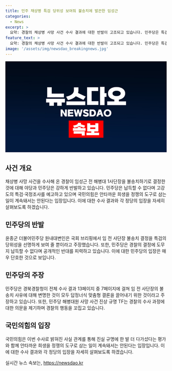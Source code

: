 ```yaml
---
title: 민주 채상병 특검 당위성 보여줘 불송치에 발끈한 임성근
categories:
  - News
excerpt: >
  요약: 경찰의 채상병 사망 사건 수사 결과에 대한 반발이 고조되고 있습니다. 민주당은 특검과 국정조사를 추진하며 경찰의 결정을 납득할 수 없다고 주장했습니다. 이에 반해 국민의힘은 진실 규명을 강조하며 안타까운 사건을 정치적으로 이용해서는 안된다고 주장했습니다. 윤 대통령은 재의요구권을 행사할 전망이며, 거부권 행사 여부가 결정될 전망입니다.
feature_text: >
  요약: 경찰의 채상병 사망 사건 수사 결과에 대한 반발이 고조되고 있습니다. 민주당은 특검과 국정조사를 추진하며 경찰의 결정을 납득할 수 없다고 주장했습니다. 이에 반해 국민의힘은 진실 규명을 강조하며 안타까운 사건을 정치적으로 이용해서는 안된다고 주장했습니다. 윤 대통령은 재의요구권을 행사할 전망이며, 거부권 행사 여부가 결정될 전망입니다.
image: '/assets/img/newsdao_breakingnews.jpg'
---
```


<p><img src="/assets/img/newsdao_breakingnews.jpg" alt="ranknews 속보" /></p>

<h2 data-ke-size="size26">사건 개요</h2>

<p data-ke-size="size16">채상병 사망 사건을 수사해 온 경찰이 임성근 전 해병대 1사단장을 불송치하기로 결정한 것에 대해 야당과 민주당은 강하게 반발하고 있습니다. 민주당은 납득할 수 없다며 고강도의 특검·국정조사를 예고하고 있으며 국민의힘은 안타까운 희생을 정쟁의 도구로 삼는 일이 계속돼서는 안된다는 입장입니다. 이에 대한 수사 결과와 각 정당의 입장을 자세히 살펴보도록 하겠습니다.</p>

<h2 data-ke-size="size26">민주당의 반발</h2>

<p data-ke-size="size16">윤종군 더불어민주당 원내대변인은 국회 브리핑에서 임 전 사단장 불송치 결정을 특검의 당위성을 선명하게 보여 줄 뿐이라고 주장했습니다. 또한, 민주당은 경찰의 결정에 도무지 납득할 수 없다며 공개적인 반대를 피력하고 있습니다. 이에 대한 민주당의 입장은 매우 단호한 것으로 보입니다.</p>

<h2 data-ke-size="size26">민주당의 주장</h2>

<p data-ke-size="size16">민주당은 경북경찰청이 전체 수사 결과 13페이지 중 7페이지에 걸쳐 임 전 사단장의 불송치 사유에 대해 변명한 것이 모두 답정너식 맞춤형 결론을 끌어내기 위한 것이라고 주장하고 있습니다. 또한, 민주당 해병대원 사망 사건 진상 규명 TF는 경찰의 수사 과정에 대한 의문을 제기하며 경찰의 행동을 꼬집고 있습니다.</p>

<h2 data-ke-size="size26">국민의힘의 입장</h2>

<p data-ke-size="size16">국민의힘은 이번 수사로 밝혀진 사실 관계를 통해 진실 규명에 한 발 더 다가섰다는 평가와 함께 안타까운 희생을 정쟁의 도구로 삼는 일이 계속돼서는 안된다는 입장입니다. 이에 대한 수사 결과와 각 정당의 입장을 자세히 살펴보도록 하겠습니다.</p>
실시간 뉴스 속보는, <a href="https://newsdao.kr" rel="dofollow">https://newsdao.kr</a>


